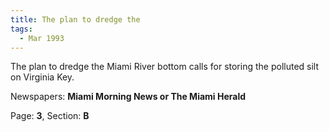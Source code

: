 ```yaml
---  
title: The plan to dredge the  
tags:  
  - Mar 1993  
---  
```

  
The plan to dredge the Miami River bottom calls for storing the polluted silt on Virginia Key.  
  
Newspapers: **Miami Morning News or The Miami Herald**  
  
Page: **3**, Section: **B** 
